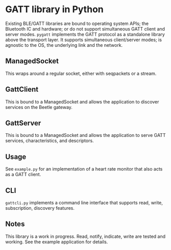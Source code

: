 # GATT library in Python

Existing BLE/GATT libraries are bound to operating system APIs; the Bluetooth
IC and hardware; or do not support simultaneous GATT client and server modes.
```pygatt``` implements the GATT protocol as a standalone library above the
transport layer. It supports simultaneous client/server modes; is agnostic
to the OS, the underlying link and the network.

## ManagedSocket
This wraps around a regular socket, either with seqpackets or a stream.

## GattClient
This is bound to a ManagedSocket and allows the application to discover
services on the Beetle gateway.

## GattServer
This is bound to a ManagedSocket and allows the application to serve GATT
services, characteristics, and descriptors.

## Usage
See ```example.py``` for an implementation of a heart rate monitor that also
acts as a GATT client.

## CLI
```gattcli.py``` implements a command line interface that supports read, write,
subscription, discovery features.

## Notes
This library is a work in progress. Read, notify, indicate, write are tested and
working. See the example application for details.